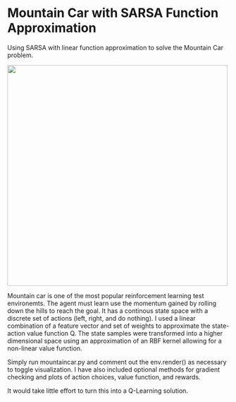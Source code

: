 # Mountain Car with SARSA Function Approximation

Using SARSA with linear function approximation to solve the Mountain Car problem.

<img src="https://i.imgur.com/NYMsQqX.png" width="500"/>

Mountain car is one of the most popular reinforcement learning test environemts. The agent must learn use the momentum gained by rolling down the hills to reach the goal. It has a continous state space with a discrete set of actions (left, right, and do nothing). I used a linear combination of a feature vector and set of weights to approximate the state-action value function Q. The state samples were transformed into a higher dimensional space using an approximation of an RBF kernel allowing for a non-linear value function.

Simply run mountaincar.py and comment out the env.render() as necessary to toggle visualization. I have also included optional methods for gradient checking and plots of action choices, value function, and rewards. 

It would take little effort to turn this into a Q-Learning solution. 
